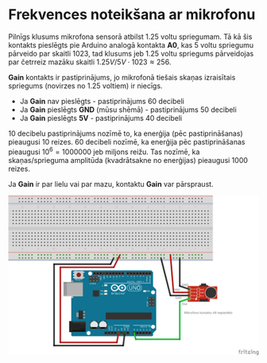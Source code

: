 # Frekvences noteikšana ar mikrofonu

Pilnīgs klusums mikrofona sensorā atbilst $1.25$ voltu 
spriegumam. 
Tā kā šis kontakts pieslēgts pie Arduino analogā kontakta **A0**, 
kas 5 voltu spriegumu pārveido par skaitli $1023$, tad 
klusums jeb 1.25 voltu spriegums 
pārveidojas par četrreiz mazāku skaitli 
$1.25V/5V \cdot 1023 \approx 256$.

**Gain** kontakts ir pastiprinājums, jo mikrofonā tiešais skaņas 
izraisītais spriegums (novirzes no 1.25 voltiem) ir niecīgs. 

* Ja **Gain** nav pieslēgts - pastiprinājums 60 decibeli
* Ja **Gain** pieslēgts **GND** (mūsu shēmā) - pastiprinājums 50 decibeli
* Ja **Gain** pieslēgts **5V** - pastiprinājums 40 decibeli

10 decibelu pastiprinājums nozīmē to, ka enerģija (pēc pastiprināšanas) pieaugusi 10 reizes. 
60 decibeli nozīmē, ka enerģija pēc pastiprināšanas pieaugusi $10^6 = 1000000$ jeb 
miljons reižu. Tas nozīmē, ka skaņas/sprieguma amplitūda (kvadrātsakne no enerģijas)
pieaugusi $1000$ reizes. 

Ja **Gain** ir par lielu vai par mazu, kontaktu **Gain** var pārspraust.

![](FrequencyGoertzel_bb.png)


